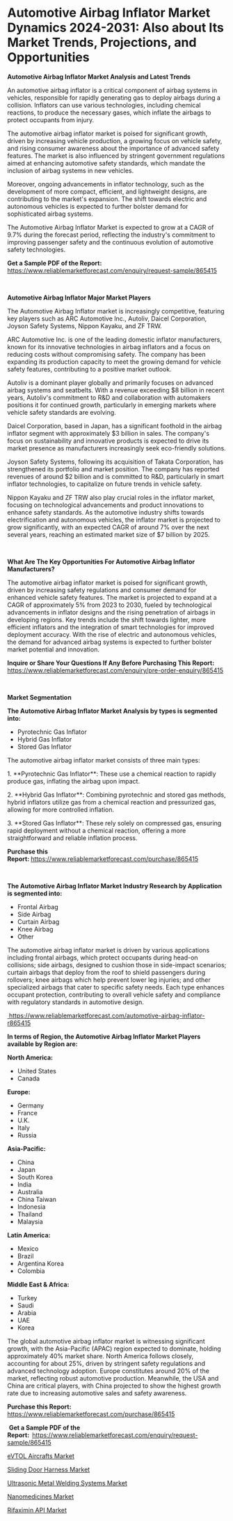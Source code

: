 <p><h1>Automotive Airbag Inflator Market Dynamics 2024-2031: Also about Its Market Trends, Projections, and Opportunities</h1></p><p><strong>Automotive Airbag Inflator Market Analysis and Latest Trends</strong></p>
<p><p>An automotive airbag inflator is a critical component of airbag systems in vehicles, responsible for rapidly generating gas to deploy airbags during a collision. Inflators can use various technologies, including chemical reactions, to produce the necessary gases, which inflate the airbags to protect occupants from injury.</p><p>The automotive airbag inflator market is poised for significant growth, driven by increasing vehicle production, a growing focus on vehicle safety, and rising consumer awareness about the importance of advanced safety features. The market is also influenced by stringent government regulations aimed at enhancing automotive safety standards, which mandate the inclusion of airbag systems in new vehicles. </p><p>Moreover, ongoing advancements in inflator technology, such as the development of more compact, efficient, and lightweight designs, are contributing to the market's expansion. The shift towards electric and autonomous vehicles is expected to further bolster demand for sophisticated airbag systems.</p><p>The Automotive Airbag Inflator Market is expected to grow at a CAGR of 9.7% during the forecast period, reflecting the industry's commitment to improving passenger safety and the continuous evolution of automotive safety technologies.</p></p>
<p><strong>Get a Sample PDF of the Report:&nbsp;</strong> <a href="https://www.reliablemarketforecast.com/enquiry/request-sample/865415?utm_campaign=1170&utm_medium=2&utm_source=Github&utm_content=ia&utm_term=02112024&utm_id=automotive-airbag-inflator">https://www.reliablemarketforecast.com/enquiry/request-sample/865415</a></p>
<p>&nbsp;</p>
<p><strong>Automotive Airbag Inflator Major Market Players</strong></p>
<p><p>The Automotive Airbag Inflator market is increasingly competitive, featuring key players such as ARC Automotive Inc., Autoliv, Daicel Corporation, Joyson Safety Systems, Nippon Kayaku, and ZF TRW. </p><p>ARC Automotive Inc. is one of the leading domestic inflator manufacturers, known for its innovative technologies in airbag inflators and a focus on reducing costs without compromising safety. The company has been expanding its production capacity to meet the growing demand for vehicle safety features, contributing to a positive market outlook.</p><p>Autoliv is a dominant player globally and primarily focuses on advanced airbag systems and seatbelts. With a revenue exceeding $8 billion in recent years, Autoliv's commitment to R&D and collaboration with automakers positions it for continued growth, particularly in emerging markets where vehicle safety standards are evolving.</p><p>Daicel Corporation, based in Japan, has a significant foothold in the airbag inflator segment with approximately $3 billion in sales. The company's focus on sustainability and innovative products is expected to drive its market presence as manufacturers increasingly seek eco-friendly solutions.</p><p>Joyson Safety Systems, following its acquisition of Takata Corporation, has strengthened its portfolio and market position. The company has reported revenues of around $2 billion and is committed to R&D, particularly in smart inflator technologies, to capitalize on future trends in vehicle safety.</p><p>Nippon Kayaku and ZF TRW also play crucial roles in the inflator market, focusing on technological advancements and product innovations to enhance safety standards. As the automotive industry shifts towards electrification and autonomous vehicles, the inflator market is projected to grow significantly, with an expected CAGR of around 7% over the next several years, reaching an estimated market size of $7 billion by 2025.</p></p>
<p>&nbsp;</p>
<p><strong>What Are The Key Opportunities For Automotive Airbag Inflator Manufacturers?</strong></p>
<p><p>The automotive airbag inflator market is poised for significant growth, driven by increasing safety regulations and consumer demand for enhanced vehicle safety features. The market is projected to expand at a CAGR of approximately 5% from 2023 to 2030, fueled by technological advancements in inflator designs and the rising penetration of airbags in developing regions. Key trends include the shift towards lighter, more efficient inflators and the integration of smart technologies for improved deployment accuracy. With the rise of electric and autonomous vehicles, the demand for advanced airbag systems is expected to further bolster market potential and innovation.</p></p>
<p><strong>Inquire or Share Your Questions If Any Before Purchasing This Report:</strong> <a href="https://www.reliablemarketforecast.com/enquiry/pre-order-enquiry/865415?utm_campaign=1170&utm_medium=2&utm_source=Github&utm_content=ia&utm_term=02112024&utm_id=automotive-airbag-inflator">https://www.reliablemarketforecast.com/enquiry/pre-order-enquiry/865415</a></p>
<p>&nbsp;</p>
<p><strong>Market Segmentation</strong></p>
<p><strong>The Automotive Airbag Inflator Market Analysis by types is segmented into:</strong></p>
<p><ul><li>Pyrotechnic Gas Inflator</li><li>Hybrid Gas Inflator</li><li>Stored Gas Inflator</li></ul></p>
<p><p>The automotive airbag inflator market consists of three main types: </p><p>1. **Pyrotechnic Gas Inflator**: These use a chemical reaction to rapidly produce gas, inflating the airbag upon impact.</p><p>2. **Hybrid Gas Inflator**: Combining pyrotechnic and stored gas methods, hybrid inflators utilize gas from a chemical reaction and pressurized gas, allowing for more controlled inflation.</p><p>3. **Stored Gas Inflator**: These rely solely on compressed gas, ensuring rapid deployment without a chemical reaction, offering a more straightforward and reliable inflation process.</p></p>
<p><strong>Purchase this Report:&nbsp;</strong><a href="https://www.reliablemarketforecast.com/purchase/865415?utm_campaign=1170&utm_medium=2&utm_source=Github&utm_content=ia&utm_term=02112024&utm_id=automotive-airbag-inflator">https://www.reliablemarketforecast.com/purchase/865415</a></p>
<p>&nbsp;</p>
<p><strong>The Automotive Airbag Inflator Market Industry Research by Application is segmented into:</strong></p>
<p><ul><li>Frontal Airbag</li><li>Side Airbag</li><li>Curtain Airbag</li><li>Knee Airbag</li><li>Other</li></ul></p>
<p><p>The automotive airbag inflator market is driven by various applications including frontal airbags, which protect occupants during head-on collisions; side airbags, designed to cushion those in side-impact scenarios; curtain airbags that deploy from the roof to shield passengers during rollovers; knee airbags which help prevent lower leg injuries; and other specialized airbags that cater to specific safety needs. Each type enhances occupant protection, contributing to overall vehicle safety and compliance with regulatory standards in automotive design.</p></p>
<p><a href="https://www.reliablemarketforecast.com/automotive-airbag-inflator-r865415?utm_campaign=1170&utm_medium=2&utm_source=Github&utm_content=ia&utm_term=02112024&utm_id=automotive-airbag-inflator">&nbsp;https://www.reliablemarketforecast.com/automotive-airbag-inflator-r865415</a></p>
<p><strong>In terms of Region, the Automotive Airbag Inflator Market Players available by Region are:</strong></p>
<p>
    <p> <strong> North America: </strong>
        <ul>
            <li>United States</li>
            <li>Canada</li>
        </ul>
        </p> 
    <p> <strong> Europe: </strong>
        <ul>
            <li>Germany</li>
            <li>France</li>
            <li>U.K.</li>
            <li>Italy</li>
            <li>Russia</li>
        </ul>
        </p> 
    <p> <strong> Asia-Pacific: </strong>
        <ul>
            <li>China</li>
            <li>Japan</li>
            <li>South Korea</li>
            <li>India</li>
            <li>Australia</li>
            <li>China Taiwan</li>
            <li>Indonesia</li>
            <li>Thailand</li>
            <li>Malaysia</li>
        </ul>
        </p> 
    <p> <strong> Latin America: </strong>
        <ul>
            <li>Mexico</li>
            <li>Brazil</li>
            <li>Argentina Korea</li>
            <li>Colombia</li>
        </ul>
        </p> 
    <p> <strong> Middle East & Africa: </strong>
        <ul>
            <li>Turkey</li>
            <li>Saudi</li>
            <li>Arabia</li>
            <li>UAE</li>
            <li>Korea</li>
        </ul>
    </p>
    </p>
<p><p>The global automotive airbag inflator market is witnessing significant growth, with the Asia-Pacific (APAC) region expected to dominate, holding approximately 40% market share. North America follows closely, accounting for about 25%, driven by stringent safety regulations and advanced technology adoption. Europe constitutes around 20% of the market, reflecting robust automotive production. Meanwhile, the USA and China are critical players, with China projected to show the highest growth rate due to increasing automotive sales and safety awareness.</p></p>
<p><strong>Purchase this Report: </strong><a href="https://www.reliablemarketforecast.com/purchase/865415?utm_campaign=1170&utm_medium=2&utm_source=Github&utm_content=ia&utm_term=02112024&utm_id=automotive-airbag-inflator">https://www.reliablemarketforecast.com/purchase/865415</a></p>
<p>&nbsp;<strong>Get a Sample PDF of the Report:&nbsp;&nbsp;</strong><a href="https://www.reliablemarketforecast.com/enquiry/request-sample/865415?utm_campaign=1170&utm_medium=2&utm_source=Github&utm_content=ia&utm_term=02112024&utm_id=automotive-airbag-inflator">https://www.reliablemarketforecast.com/enquiry/request-sample/865415</a></p>
<p><strong></strong></p>
<p><p><a href="https://github.com/padencrooks0o/Market-Research-Report-List-1/blob/main/evtol-aircrafts-market.md?utm_campaign=1170&utm_medium=2&utm_source=Github&utm_content=ia&utm_term=02112024&utm_id=automotive-airbag-inflator">eVTOL Aircrafts Market</a></p><p><a href="https://github.com/birroctaymonyj/Market-Research-Report-List-1/blob/main/sliding-door-harness-market.md?utm_campaign=1170&utm_medium=2&utm_source=Github&utm_content=ia&utm_term=02112024&utm_id=automotive-airbag-inflator">Sliding Door Harness Market</a></p><p><a href="https://www.linkedin.com/pulse/global-ultrasonic-metal-welding-systems-market-trends-innovations-iu7dc?utm_campaign=1170&utm_medium=2&utm_source=Github&utm_content=ia&utm_term=02112024&utm_id=automotive-airbag-inflator">Ultrasonic Metal Welding Systems Market</a></p><p><a href="https://issuu.com/reportprime-2/docs/nanomedicines-market-size-2030.pptx_359e14ab2f1955?utm_campaign=1170&utm_medium=2&utm_source=Github&utm_content=ia&utm_term=02112024&utm_id=automotive-airbag-inflator">Nanomedicines Market</a></p><p><a href="https://www.linkedin.com/pulse/rifaximin-api-sector-surge-71-growth-roadmap-2031-firmazon-tugoc?utm_campaign=1170&utm_medium=2&utm_source=Github&utm_content=ia&utm_term=02112024&utm_id=automotive-airbag-inflator">Rifaximin API Market</a></p></p>